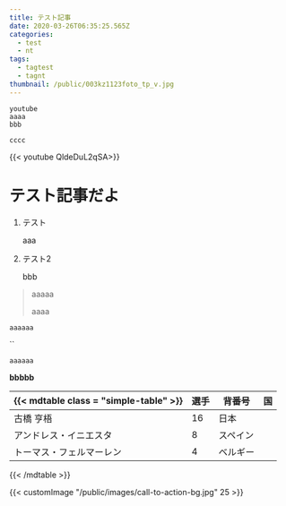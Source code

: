 ```yaml
---
title: テスト記事
date: 2020-03-26T06:35:25.565Z
categories:
  - test
  - nt
tags:
  - tagtest
  - tagnt
thumbnail: /public/003kz1123foto_tp_v.jpg
---
```

```
youtube
aaaa
bbb

cccc
```

{{< youtube QldeDuL2qSA>}}

# テスト記事だよ

1. テスト

   aaa
2. テスト2

   bbb

> aaaaa
>
> aaaa

`aaaaaa`

``

`aaaaaa`

**bbbbb**

 {{< mdtable class = "simple-table" >}} | 選手  | 背番号  | 国   |
| -------------------------------------- | --- | ---- | --- |
| 古橋 亨梧                                  | 16  | 日本   |     |
| アンドレス・イニエスタ                            | 8   | スペイン |     |
| トーマス・フェルマーレン                           | 4   | ベルギー |     |

{{< /mdtable >}}


{{< customImage "/public/images/call-to-action-bg.jpg" 25 >}}